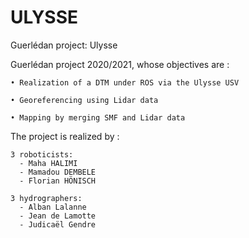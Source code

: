 # ULYSSE
Guerlédan project: Ulysse

Guerlédan project 2020/2021, whose objectives are : 

    • Realization of a DTM under ROS via the Ulysse USV

    • Georeferencing using Lidar data

    • Mapping by merging SMF and Lidar data 

The project is realized by :

    3 roboticists:   
      - Maha HALIMI
      - Mamadou DEMBELE 
      - Florian HÖNISCH

    3 hydrographers:
      - Alban Lalanne 
      - Jean de Lamotte 
      - Judicaël Gendre  
